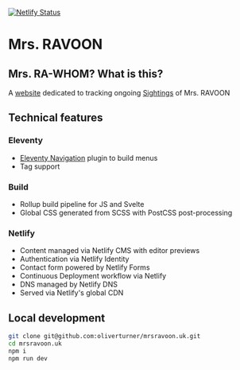 [![Netlify Status](https://api.netlify.com/api/v1/badges/55d0b70b-4cad-4c9d-9f5b-a013c7503c2e/deploy-status)](https://app.netlify.com/sites/mrsravoon/deploys)

# Mrs. RAVOON

## Mrs. RA-WHOM? What is this?

A [website](https://www.mrsravoon.uk) dedicated to tracking ongoing [Sightings](https://www.mrsravoon.uk/sightings/) of Mrs. RAVOON

## Technical features

### Eleventy

* [Eleventy Navigation](https://www.11ty.dev/docs/plugins/navigation/) plugin to build menus
* Tag support

### Build
* Rollup build pipeline for JS and Svelte
* Global CSS generated from SCSS with PostCSS post-processing

### Netlify
* Content managed via Netlify CMS with editor previews
* Authentication via Netlify Identity
* Contact form powered by Netlify Forms
* Continuous Deployment workflow via Netlify
* DNS managed by Netlify DNS
* Served via Netlify's global CDN

## Local development

```sh
git clone git@github.com:oliverturner/mrsravoon.uk.git
cd mrsravoon.uk
npm i
npm run dev
```
